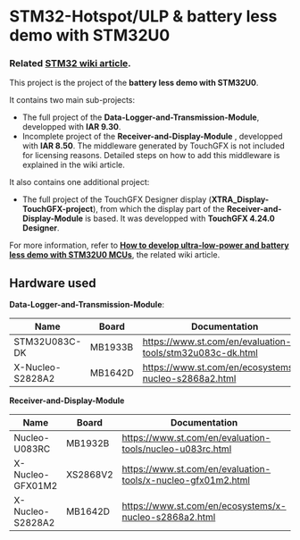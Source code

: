 # STM32-Hotspot/ULP & battery less demo with STM32U0

### Related [**STM32 wiki article**](https://wiki.st.com/stm32mcu/wiki/How_to_develop_ultra-low-power_and_battery_less_demo_with_STM32U0_MCUs).

This project is the project of the **battery less demo with STM32U0**.

It contains two main sub-projects: 
- The full project of the **Data-Logger-and-Transmission-Module**, developped with **IAR 9.30**.
- Incomplete project of the **Receiver-and-Display-Module** , developped with **IAR 8.50**. The middleware generated by TouchGFX is not included for licensing reasons. Detailed steps on how to add this middleware is explained in the wiki article.

It also contains one additional project:
- The full project of the TouchGFX Designer display (**XTRA_Display-TouchGFX-project**), from which the display part of the **Receiver-and-Display-Module** is based. It was developped with **TouchGFX 4.24.0 Designer**. 

For more information, refer to  [**How to develop ultra-low-power and battery less demo with STM32U0 MCUs**](https://wiki.st.com/stm32mcu/wiki/How_to_develop_ultra-low-power_and_battery_less_demo_with_STM32U0_MCUs), the related wiki article.

## Hardware used

**Data-Logger-and-Transmission-Module**:

| Name             | Board   | Documentation                                             |
| ---------------- | ------- | --------------------------------------------------------- |
| STM32U083C-DK    | MB1933B | https://www.st.com/en/evaluation-tools/stm32u083c-dk.html | 
| X-Nucleo-S2828A2 | MB1642D | https://www.st.com/en/ecosystems/x-nucleo-s2868a2.html    |


**Receiver-and-Display-Module**

| Name             | Board    | Documentation                                                |
| ---------------- | -------- | ------------------------------------------------------------ |
| Nucleo-U083RC    | MB1932B  | https://www.st.com/en/evaluation-tools/nucleo-u083rc.html    |
| X-Nucleo-GFX01M2 | XS2868V2 | https://www.st.com/en/evaluation-tools/x-nucleo-gfx01m2.html |
| X-Nucleo-S2828A2 | MB1642D  | https://www.st.com/en/ecosystems/x-nucleo-s2868a2.html       | 
